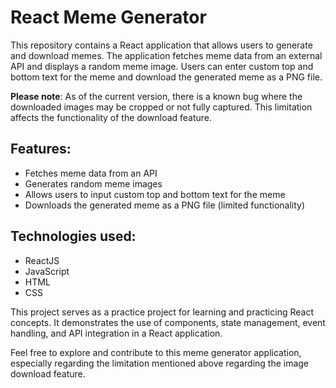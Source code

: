 # React Meme Generator

This repository contains a React application that allows users to generate and download memes. The application fetches meme data from an external API and displays a random meme image. Users can enter custom top and bottom text for the meme and download the generated meme as a PNG file.

**Please note**: As of the current version, there is a known bug where the downloaded images may be cropped or not fully captured. This limitation affects the functionality of the download feature. 

## Features:
- Fetches meme data from an API
- Generates random meme images
- Allows users to input custom top and bottom text for the meme
- Downloads the generated meme as a PNG file (limited functionality)

## Technologies used:
- ReactJS
- JavaScript
- HTML
- CSS

This project serves as a practice project for learning and practicing React concepts. It demonstrates the use of components, state management, event handling, and API integration in a React application.

Feel free to explore and contribute to this meme generator application, especially regarding the limitation mentioned above regarding the image download feature.
